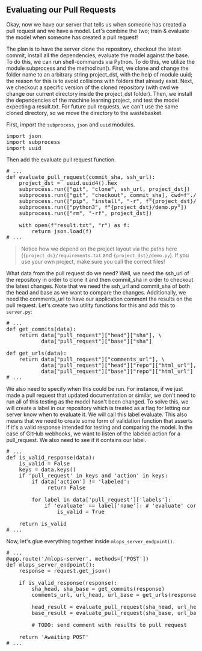 ## Evaluating our Pull Requests 

Okay, now we have our server that tells us when someone has created a pull request and we have a model. Let's combine the two; train & evaluate the model when someone has created a pull request!

The plan is to have the server clone the repository, checkout the latest commit, install all the dependencies, evaluate the model against the base. To do this, we can run shell-commands via Python. To do this, we utilize the module subprocess and the method run(). First, we clone and change the folder name to an arbitrary string project_dst, with the help of module uuid; the reason for this is to avoid collisions with folders that already exist. Next, we checkout a specific version of the cloned repository (with cwd we change our current directory inside the project_dst folder). Then, we install the dependencies of the machine learning project, and test the model expecting a result.txt. For future pull requests, we can't use the same cloned directory, so we move the directory to the wastebasket ️️

First, import the `subprocess`, `json` and `uuid` modules.

<pre class="file" data-filename="server.py" data-target="prepend">
import json
import subprocess 
import uuid
</pre>

Then add the evaluate pull request function.
<pre class="file">
# ...
def evaluate_pull_request(commit_sha, ssh_url):
    project_dst =  uuid.uuid4().hex
    subprocess.run(["git", "clone", ssh_url, project_dst])
    subprocess.run(["git", "checkout", commit_sha], cwd=f"./{project_dst}")
    subprocess.run(["pip", "install", "-r", f"{project_dst}/requirements.txt"])
    subprocess.run(["python3", f"{project_dst}/demo.py"])
    subprocess.run(["rm", "-rf", project_dst])
    
    with open(f"result.txt", "r") as f:
        return json.load(f) 
# ...
</pre>

> Notice how we depend on the project layout via the paths here (`{project_ds}/requirements.txt` and `{project_dst}/demo.py`). If you use your own project, make sure you call the correct files!

What data from the pull request do we need? Well, we need the ssh_url of the repository in order to clone it and then commit_sha in order to checkout the latest changes. Note that we need the ssh_url and commit_sha of both the head and base as we want to compare the changes. Additionally, we need the comments_url to have our application comment the results on the pull request. Let's create two utility functions for this and add this to `server.py`:

<pre class="file">
# ...
def get_commits(data):
    return data["pull_request"]["head"]["sha"], \
           data["pull_request"]["base"]["sha"]

def get_urls(data):
    return data["pull_request"]["comments_url"], \
           data["pull_request"]["head"]["repo"]["html_url"], \
           data["pull_request"]["base"]["repo"]["html_url"]
# ...
</pre>

We also need to specify when this could be run. For instance, if we just made a pull request that updated documentation or similar, we don't need to run all of this testing as the model hasn't been changed. To solve this, we will create a label in our repository which is treated as a flag for letting our server know when to evaluate it. We will call this label evaluate. This also means that we need to create some form of validation function that asserts if it's a valid response intended for testing and comparing the model. In the case of GitHub webhooks, we want to listen of the labeled action for a pull_request. We also need to see if it contains our label.

<pre class="file">
# ...
def is_valid_response(data):
    is_valid = False
    keys = data.keys()
    if 'pull_request' in keys and 'action' in keys:
        if data['action'] != 'labeled':
             return False 
        
        for label in data['pull_request']['labels']:
            if 'evaluate' == label['name']: # 'evaluate' corresponds to said label
                is_valid = True 

    return is_valid  
# ...
</pre>

Now, let's glue everything together inside `mlops_server_endpoint()`.

<pre class="file">
# ...
@app.route('/mlops-server', methods=['POST'])
def mlops_server_endpoint():
    response = request.get_json()

    if is_valid_response(response):
        sha_head, sha_base = get_commits(response)
        comments_url, url_head, url_base = get_urls(response)

        head_result = evaluate_pull_request(sha_head, url_head)
        base_result = evaluate_pull_request(sha_base, url_base)

        # TODO: send comment with results to pull request

    return 'Awaiting POST' 
# ...
</pre>